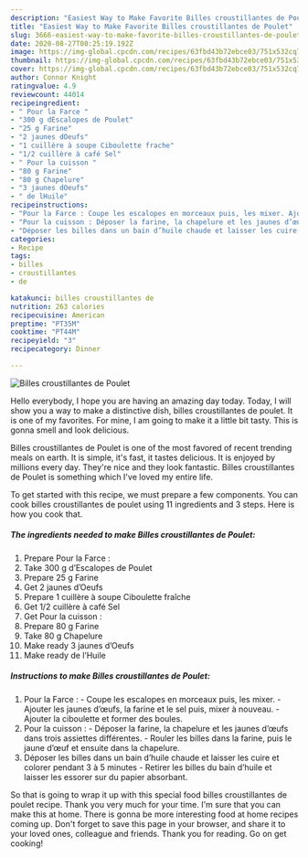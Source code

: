 ```yaml
---
description: "Easiest Way to Make Favorite Billes croustillantes de Poulet"
title: "Easiest Way to Make Favorite Billes croustillantes de Poulet"
slug: 3666-easiest-way-to-make-favorite-billes-croustillantes-de-poulet
date: 2020-08-27T00:25:19.192Z
image: https://img-global.cpcdn.com/recipes/63fbd43b72ebce03/751x532cq70/billes-croustillantes-de-poulet-photo-principale-de-la-recette.jpg
thumbnail: https://img-global.cpcdn.com/recipes/63fbd43b72ebce03/751x532cq70/billes-croustillantes-de-poulet-photo-principale-de-la-recette.jpg
cover: https://img-global.cpcdn.com/recipes/63fbd43b72ebce03/751x532cq70/billes-croustillantes-de-poulet-photo-principale-de-la-recette.jpg
author: Connor Knight
ratingvalue: 4.9
reviewcount: 44014
recipeingredient:
- " Pour la Farce "
- "300 g dEscalopes de Poulet"
- "25 g Farine"
- "2 jaunes dOeufs"
- "1 cuillère à soupe Ciboulette frache"
- "1/2 cuillère à café Sel"
- " Pour la cuisson "
- "80 g Farine"
- "80 g Chapelure"
- "3 jaunes dOeufs"
- " de lHuile"
recipeinstructions:
- "Pour la Farce : Coupe les escalopes en morceaux puis, les mixer. Ajouter les jaunes d’œufs, la farine et le sel puis, mixer à nouveau. Ajouter la ciboulette et former des boules."
- "Pour la cuisson : Déposer la farine, la chapelure et les jaunes d’œufs dans trois assiettes différentes. Rouler les billes dans la farine, puis le jaune d’œuf et ensuite dans la chapelure."
- "Déposer les billes dans un bain d’huile chaude et laisser les cuire et colorer pendant 3 à 5 minutes  Retirer les billes du bain d’huile et laisser les essorer sur du papier absorbant."
categories:
- Recipe
tags:
- billes
- croustillantes
- de

katakunci: billes croustillantes de 
nutrition: 263 calories
recipecuisine: American
preptime: "PT35M"
cooktime: "PT44M"
recipeyield: "3"
recipecategory: Dinner

---
```



![Billes croustillantes de Poulet](https://img-global.cpcdn.com/recipes/63fbd43b72ebce03/751x532cq70/billes-croustillantes-de-poulet-photo-principale-de-la-recette.jpg)

Hello everybody, I hope you are having an amazing day today. Today, I will show you a way to make a distinctive dish, billes croustillantes de poulet. It is one of my favorites. For mine, I am going to make it a little bit tasty. This is gonna smell and look delicious.

Billes croustillantes de Poulet is one of the most favored of recent trending meals on earth. It is simple, it's fast, it tastes delicious. It is enjoyed by millions every day. They're nice and they look fantastic. Billes croustillantes de Poulet is something which I've loved my entire life.




To get started with this recipe, we must prepare a few components. You can cook billes croustillantes de poulet using 11 ingredients and 3 steps. Here is how you cook that.

<!--inarticleads1-->

##### The ingredients needed to make Billes croustillantes de Poulet:

1. Prepare  Pour la Farce :
1. Take 300 g d’Escalopes de Poulet
1. Prepare 25 g Farine
1. Get 2 jaunes d’Oeufs
1. Prepare 1 cuillère à soupe Ciboulette fraîche
1. Get 1/2 cuillère à café Sel
1. Get  Pour la cuisson :
1. Prepare 80 g Farine
1. Take 80 g Chapelure
1. Make ready 3 jaunes d’Oeufs
1. Make ready  de l’Huile




<!--inarticleads2-->

##### Instructions to make Billes croustillantes de Poulet:

1. Pour la Farce : - Coupe les escalopes en morceaux puis, les mixer. - Ajouter les jaunes d’œufs, la farine et le sel puis, mixer à nouveau. - Ajouter la ciboulette et former des boules.
1. Pour la cuisson : - Déposer la farine, la chapelure et les jaunes d’œufs dans trois assiettes différentes. - Rouler les billes dans la farine, puis le jaune d’œuf et ensuite dans la chapelure.
1. Déposer les billes dans un bain d’huile chaude et laisser les cuire et colorer pendant 3 à 5 minutes  - Retirer les billes du bain d’huile et laisser les essorer sur du papier absorbant.




So that is going to wrap it up with this special food billes croustillantes de poulet recipe. Thank you very much for your time. I'm sure that you can make this at home. There is gonna be more interesting food at home recipes coming up. Don't forget to save this page in your browser, and share it to your loved ones, colleague and friends. Thank you for reading. Go on get cooking!
